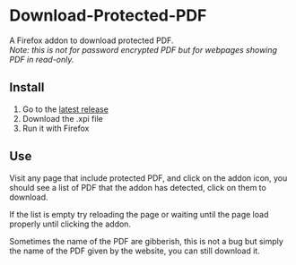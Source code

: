 # Download-Protected-PDF
A Firefox addon to download protected PDF.  
*Note: this is not for password encrypted PDF but for webpages showing PDF in read-only.*

## Install

1. Go to the [latest release](https://github.com/Inspirateur/Download-Protected-PDF/releases/latest)
2. Download the .xpi file
3. Run it with Firefox

## Use

Visit any page that include protected PDF, and click on the addon icon, 
you should see a list of PDF that the addon has detected, click on them to download.

If the list is empty try reloading the page or waiting until the page load properly until clicking the addon.

Sometimes the name of the PDF are gibberish, this is not a bug but simply the name of the PDF given by the website, you can still download it.
